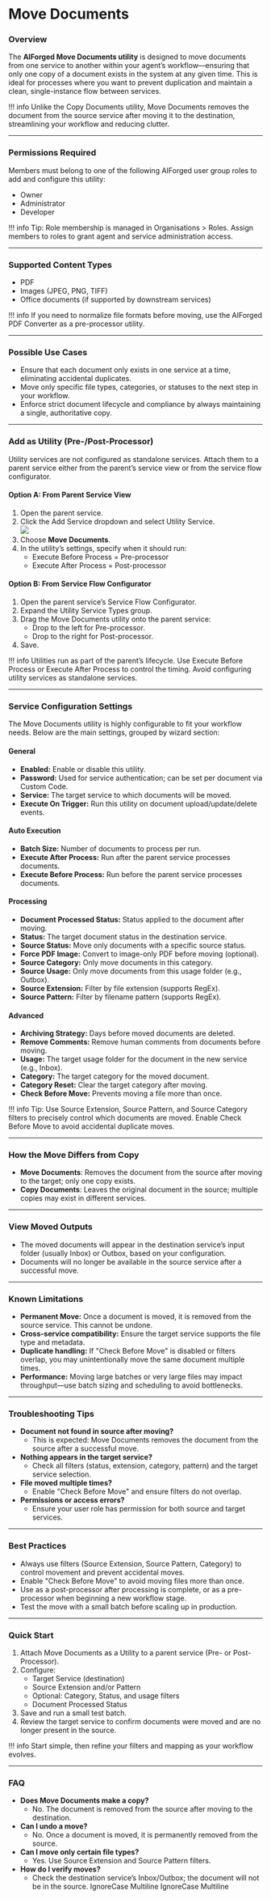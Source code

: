 # Move Documents

### Overview

The **AIForged Move Documents utility** is designed to move documents from one service to another within your agent’s workflow—ensuring that only one copy of a document exists in the system at any given time. This is ideal for processes where you want to prevent duplication and maintain a clean, single-instance flow between services.

!!! info
    Unlike the Copy Documents utility, Move Documents removes the document from the source service after moving it to the destination, streamlining your workflow and reducing clutter.

***

### Permissions Required

Members must belong to one of the following AIForged user group roles to add and configure this utility:

* Owner
* Administrator
* Developer

!!! info
    Tip: Role membership is managed in Organisations > Roles. Assign members to roles to grant agent and service administration access.

***

### Supported Content Types

* PDF
* Images (JPEG, PNG, TIFF)
* Office documents (if supported by downstream services)

!!! info
    If you need to normalize file formats before moving, use the AIForged PDF Converter as a pre-processor utility.

***

### Possible Use Cases

* Ensure that each document only exists in one service at a time, eliminating accidental duplicates.
* Move only specific file types, categories, or statuses to the next step in your workflow.
* Enforce strict document lifecycle and compliance by always maintaining a single, authoritative copy.

***

### Add as Utility (Pre-/Post-Processor)

Utility services are not configured as standalone services. Attach them to a parent service either from the parent’s service view or from the service flow configurator.

#### Option A: From Parent Service View

1. Open the parent service.
2. Click the Add Service dropdown and select Utility Service. \
   ![](../../assets/image%20%28288%29.png)
3. Choose **Move Documents**.
4. In the utility’s settings, specify when it should run:
   * Execute Before Process = Pre-processor
   * Execute After Process = Post-processor

#### Option B: From Service Flow Configurator

1. Open the parent service’s Service Flow Configurator.
2. Expand the Utility Service Types group.&#x20;
3. Drag the Move Documents utility onto the parent service:
   * Drop to the left for Pre-processor.
   * Drop to the right for Post-processor.&#x20;
4. Save.

!!! info
    Utilities run as part of the parent’s lifecycle. Use Execute Before Process or Execute After Process to control the timing. Avoid configuring utility services as standalone services.

***

### Service Configuration Settings

The Move Documents utility is highly configurable to fit your workflow needs. Below are the main settings, grouped by wizard section:

#### General

* **Enabled:** Enable or disable this utility.
* **Password:** Used for service authentication; can be set per document via Custom Code.
* **Service:** The target service to which documents will be moved.
* **Execute On Trigger:** Run this utility on document upload/update/delete events.

#### Auto Execution

* **Batch Size:** Number of documents to process per run.
* **Execute After Process:** Run after the parent service processes documents.
* **Execute Before Process:** Run before the parent service processes documents.

#### Processing

* **Document Processed Status:** Status applied to the document after moving.
* **Status:** The target document status in the destination service.
* **Source Status:** Move only documents with a specific source status.
* **Force PDF Image:** Convert to image-only PDF before moving (optional).
* **Source Category:** Only move documents in this category.
* **Source Usage:** Only move documents from this usage folder (e.g., Outbox).
* **Source Extension:** Filter by file extension (supports RegEx).
* **Source Pattern:** Filter by filename pattern (supports RegEx).

#### Advanced

* **Archiving Strategy:** Days before moved documents are deleted.
* **Remove Comments:** Remove human comments from documents before moving.
* **Usage:** The target usage folder for the document in the new service (e.g., Inbox).
* **Category:** The target category for the moved document.
* **Category Reset:** Clear the target category after moving.
* **Check Before Move:** Prevents moving a file more than once.

!!! info
    Tip: Use Source Extension, Source Pattern, and Source Category filters to precisely control which documents are moved. Enable Check Before Move to avoid accidental duplicate moves.

***

### How the Move Differs from Copy

* **Move Documents**: Removes the document from the source after moving to the target; only one copy exists.
* **Copy Documents**: Leaves the original document in the source; multiple copies may exist in different services.

***

### View Moved Outputs

* The moved documents will appear in the destination service’s input folder (usually Inbox) or Outbox, based on your configuration.
* Documents will no longer be available in the source service after a successful move.

***

### Known Limitations

* **Permanent Move:** Once a document is moved, it is removed from the source service. This cannot be undone.
* **Cross-service compatibility:** Ensure the target service supports the file type and metadata.
* **Duplicate handling:** If "Check Before Move" is disabled or filters overlap, you may unintentionally move the same document multiple times.
* **Performance:** Moving large batches or very large files may impact throughput—use batch sizing and scheduling to avoid bottlenecks.

***

### Troubleshooting Tips

* **Document not found in source after moving?**
  * This is expected: Move Documents removes the document from the source after a successful move.
* **Nothing appears in the target service?**
  * Check all filters (status, extension, category, pattern) and the target service selection.
* **File moved multiple times?**
  * Enable "Check Before Move" and ensure filters do not overlap.
* **Permissions or access errors?**
  * Ensure your user role has permission for both source and target services.

***

### Best Practices

* Always use filters (Source Extension, Source Pattern, Category) to control movement and prevent accidental moves.
* Enable "Check Before Move" to avoid moving files more than once.
* Use as a post-processor after processing is complete, or as a pre-processor when beginning a new workflow stage.
* Test the move with a small batch before scaling up in production.

***

### Quick Start

1. Attach Move Documents as a Utility to a parent service (Pre- or Post-Processor).
2. Configure:
   * Target Service (destination)
   * Source Extension and/or Pattern
   * Optional: Category, Status, and usage filters
   * Document Processed Status
3. Save and run a small test batch.
4. Review the target service to confirm documents were moved and are no longer present in the source.

!!! info
    Start simple, then refine your filters and mapping as your workflow evolves.

***

### FAQ

* **Does Move Documents make a copy?**
  * No. The document is removed from the source after moving to the destination.
* **Can I undo a move?**
  * No. Once a document is moved, it is permanently removed from the source.
* **Can I move only certain file types?**
  * Yes. Use Source Extension and Source Pattern filters.
* **How do I verify moves?**
  * Check the destination service’s Inbox/Outbox; the document will not be in the source.
 IgnoreCase Multiline IgnoreCase Multiline


